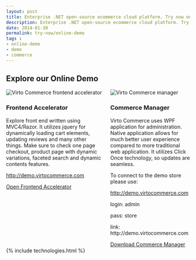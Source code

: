 ```yaml
---
layout: post
title: Enterprise .NET open-source ecommerce cloud platform. Try now online demo
description: Enterprise .NET open-source ecommerce cloud platform. Try now online demo
date: 2014-01-30
permalink: try-now/online-demo
tags : 
- online-demo
- demo
- commerce
---
```

<article role="main" class="main">
	<div class="responsive">
		<h2>Explore our Online Demo</h2>
		<div class="columns">
			<div class="column">
				<div class="block">
					<div class="img-300">
						<img alt="Virto Commerce frontend accelerator" src="/Content/images/advantages/2.jpg" class="border">
					</div>
					<h3>Frontend Accelerator</h3>
					<p class="text">Explore front end written using MVC4/Razor. It utilizes jquery for dynamically loading cart elements, updating reviews and many other things. Make sure to check one page checkout, product page with dynamic variations, faceted search and dynamic contents features.</p>
					<p class="text"><a href="http://demo.virtocommerce.com" target="_blank" rel="nofollow">http://demo.virtocommerce.com</a></p>
					<a class="button fill" href="http://demo.virtocommerce.com/" rel="nofollow">Open Frontend Accelerator</a>
				</div>
			</div>
			<div class="column">
				<div class="block">
					<div class="img-300">
						<img alt="Virto Commerce manager" src="/Content/images/advantages/demo-console.png" class="border">
					</div>
					<h3>Commerce Manager</h3>
					<p class="text">Virto Commerce uses WPF application for administration. Native application allows for much better user experience compared to more traditional web application. It utilizes Click Once technology, so updates are seamless.</p>
					<p class="text">To connect to the demo store please use:</p>
					<p class="text"><a href="http://demo.virtocommerce.com" rel="nofollow">http://demo.virtocommerce.com</a></p>
					<p class="text">login: admin</p>
					<p class="text">pass: store</p>
					<p class="text">link: http://demo.virtocommerce.com</p>
					<a class="button fill" href="http://assets.virtocommerce.com/software/1.12/admin/setup.exe" rel="nofollow">Download Commerce Manager</a>
				</div>
			</div>
		</div>
	</div>
	{% include technologies.html %}
</article>
